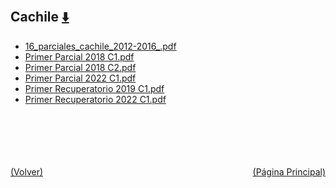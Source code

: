 
<html>
<body>
<h2>Cachile <a href="https://downgit.github.io/#/home?url=https://github.com/Apuntes-FIUBA/Apuntes-Electronica/tree/main/81 - Matemática/8105 - Analisis Matematico III A/Examenes/Parciales/Cachile" style="font-size:20px">  ⬇️ </a></h2>
<ul>
    <li><a href="16_parciales_cachile_2012-2016_.pdf">16_parciales_cachile_2012-2016_.pdf</a></li>
    <li><a href="Primer Parcial 2018 C1.pdf">Primer Parcial 2018 C1.pdf</a></li>
    <li><a href="Primer Parcial 2018 C2.pdf">Primer Parcial 2018 C2.pdf</a></li>
    <li><a href="Primer Parcial 2022 C1.pdf">Primer Parcial 2022 C1.pdf</a></li>
    <li><a href="Primer Recuperatorio 2019 C1.pdf">Primer Recuperatorio 2019 C1.pdf</a></li>
    <li><a href="Primer Recuperatorio 2022 C1.pdf">Primer Recuperatorio 2022 C1.pdf</a></li>
</ul>
</body>
</html>












<br><br><br><br><br><a href="../" style="float: left">(Volver)</a> <a href="https://apuntes-fiuba.github.io/Apuntes-Electronica" style="float: right">(Página Principal)</a>

